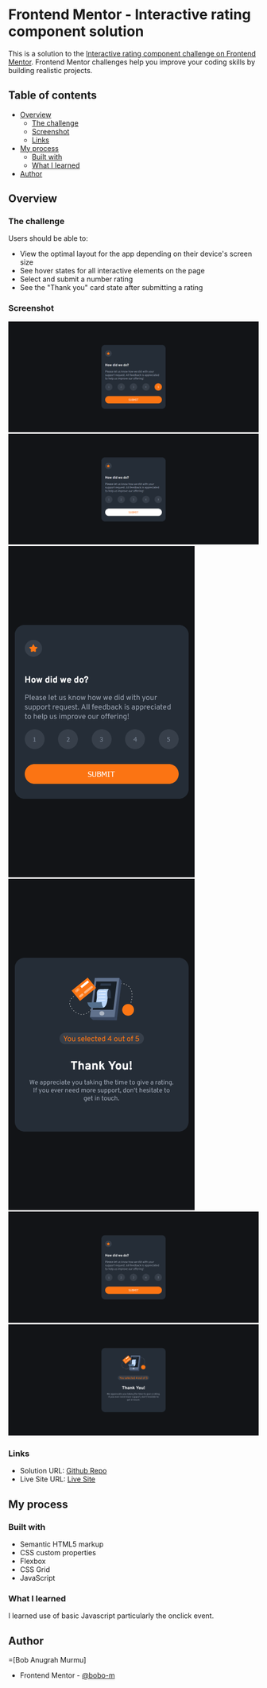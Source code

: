 # Frontend Mentor - Interactive rating component solution

This is a solution to the [Interactive rating component challenge on Frontend Mentor](https://www.frontendmentor.io/challenges/interactive-rating-component-koxpeBUmI). Frontend Mentor challenges help you improve your coding skills by building realistic projects. 

## Table of contents

- [Overview](#overview)
  - [The challenge](#the-challenge)
  - [Screenshot](#screenshot)
  - [Links](#links)
- [My process](#my-process)
  - [Built with](#built-with)
  - [What I learned](#what-i-learned)
- [Author](#author)


## Overview

### The challenge

Users should be able to:

- View the optimal layout for the app depending on their device's screen size
- See hover states for all interactive elements on the page
- Select and submit a number rating
- See the "Thank you" card state after submitting a rating

### Screenshot

![](./screenshots/active-1.png)
![](./screenshots/active-2.png)
![](./screenshots/mobile1.png)
![](./screenshots/mobile2.png)
![](./screenshots/rating.png)
![](./screenshots/thank-you.png)

### Links

- Solution URL: [Github Repo](https://github.com/bobo-m/Interactive-Rating--Frontend-Mentor)
- Live Site URL: [Live Site](https://bobo-m.github.io/Interactive-Rating--Frontend-Mentor/)

## My process

### Built with

- Semantic HTML5 markup
- CSS custom properties
- Flexbox
- CSS Grid
- JavaScript


### What I learned

I learned use of basic Javascript particularly the onclick event.


## Author

=[Bob Anugrah Murmu]
- Frontend Mentor - [@bobo-m](https://www.frontendmentor.io/profile/bobo-m)
